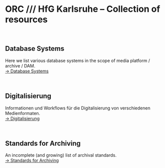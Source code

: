 # ORC /// HfG Karlsruhe – Collection of resources

&nbsp;

## Database Systems
Here we list various database systems in the scope of media platform / archive / DAM.  
[&rarr; Database Systems](database-systems)

&nbsp;

## Digitalisierung
Informationen und Workflows für die Digitalisierung von verschiedenen Medienformaten.  
[&rarr; Digitalisierung](digitalisierung)

&nbsp;

## Standards for Archiving
An incomplete (and growing) list of archival standards.  
[&rarr; Standards for Archiving](standards-for-archiving)

<!-- 
## Wiki
https://github.com/orc-hfg/ressources/wiki -->
